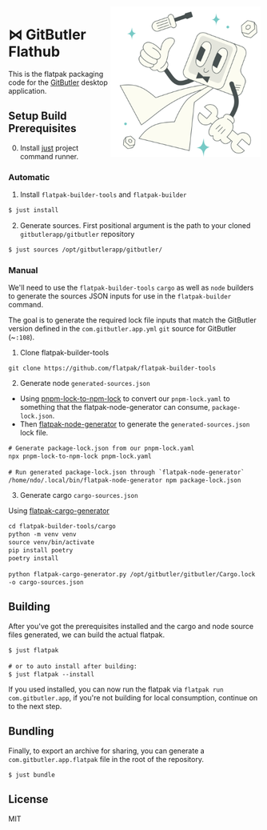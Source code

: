 <img align="right" width="300" src="./icons/badge.svg" />

# ⋈ GitButler Flathub

This is the flatpak packaging code for the [GitButler](https://github.com/gitbutlerapp/gitbutler) desktop application.

## Setup Build Prerequisites

0. Install [just](https://just.systems/man/en/packages.html) project command
   runner.

### Automatic

1. Install `flatpak-builder-tools` and `flatpak-builder`

```sh
$ just install
```

2. Generate sources. First positional argument is the path to your cloned
   `gitbutlerapp/gitbutler` repository

```sh
$ just sources /opt/gitbutlerapp/gitbutler/
```

### Manual

We'll need to use the `flatpak-builder-tools` `cargo` as well as `node` builders
to generate the sources JSON inputs for use in the `flatpak-builder` command.

The goal is to generate the required lock file inputs that match the GitButler
version defined in the `com.gitbutler.app.yml` `git` source for GitButler (~`:108`).

1. Clone flatpak-builder-tools

```
git clone https://github.com/flatpak/flatpak-builder-tools
```

2. Generate node `generated-sources.json`

- Using
  [pnpm-lock-to-npm-lock](https://github.com/jakedoublev/pnpm-lock-to-npm-lock)
  to convert our `pnpm-lock.yaml` to something that the flatpak-node-generator
  can consume, `package-lock.json`.
- Then
  [flatpak-node-generator](https://github.com/flatpak/flatpak-builder-tools/tree/master/node)
  to generate the `generated-sources.json` lock file.

```
# Generate package-lock.json from our pnpm-lock.yaml
npx pnpm-lock-to-npm-lock pnpm-lock.yaml

# Run generated package-lock.json through `flatpak-node-generator`
/home/ndo/.local/bin/flatpak-node-generator npm package-lock.json
```

3. Generate cargo `cargo-sources.json`

Using [flatpak-cargo-generator](https://github.com/flatpak/flatpak-builder-tools/tree/master/cargo)

```
cd flatpak-builder-tools/cargo
python -m venv venv
source venv/bin/activate
pip install poetry
poetry install

python flatpak-cargo-generator.py /opt/gitbutler/gitbutler/Cargo.lock -o cargo-sources.json
```

## Building

After you've got the prerequisites installed and the cargo and node source files
generated, we can build the actual flatpak.

```
$ just flatpak 

# or to auto install after building: 
$ just flatpak --install 
```

If you used installed, you can now run the flatpak via `flatpak run com.gitbutler.app`, if you're not building for local consumption, continue on to the next step.

## Bundling

Finally, to export an archive for sharing, you can generate a `com.gitbutler.app.flatpak` file in the root of the repository.

```
$ just bundle
```

## License

MIT


